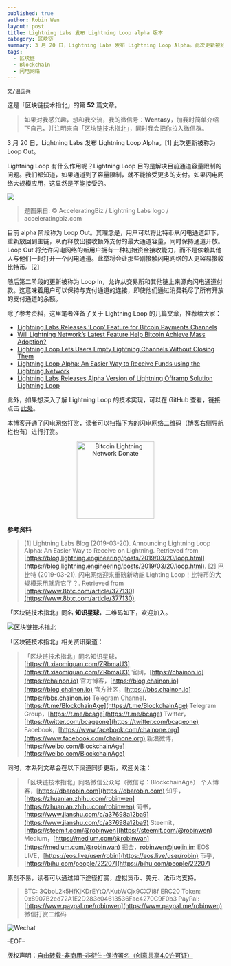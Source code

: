```yaml
---
published: true
author: Robin Wen
layout: post
title: Lightning Labs 发布 Lightning Loop alpha 版本
category: 区块链
summary: 3 月 20 日，Lightning Labs 发布 Lightning Loop Alpha。此次更新被称为 Loop Out。Lightning Loop 有什么作用呢？Lightning Loop 目的是解决目前通道容量限制的问题。我们都知道，如果通道到了容量限制，就不能接受更多的支付。如果闪电网络大规模应用，这显然是不能接受的。目前 alpha 阶段称为 Loop Out。其理念是，用户可以将比特币从闪电通道卸下，重新放回到主链，从而释放出接收额外支付的最大通道容量，同时保持通道开放。Loop Out 将允许闪电网络的新用户拥有一种初始资金接收能力，而不是依赖其他人与他们一起打开一个闪电通道。此举将会让那些刚接触闪电网络的人更容易接收比特币。
tags:
  - 区块链
  - Blockchain
  - 闪电网络
---
```


`文/温国兵`

这是「区块链技术指北」的第 **52** 篇文章。

> 如果对我感兴趣，想和我交流，我的微信号：**Wentasy**，加我时简单介绍下自己，并注明来自「区块链技术指北」，同时我会把你拉入微信群。

3 月 20 日，Lightning Labs 发布 Lightning Loop Alpha。[1] 此次更新被称为 Loop Out。

Lightning Loop 有什么作用呢？Lightning Loop 目的是解决目前通道容量限制的问题。我们都知道，如果通道到了容量限制，就不能接受更多的支付。如果闪电网络大规模应用，这显然是不能接受的。

![](https://i.imgur.com/Hm5vOEC.jpg)

> 题图来自: © AcceleratingBiz / Lightning Labs logo / acceleratingbiz.com

目前 alpha 阶段称为 Loop Out。其理念是，用户可以将比特币从闪电通道卸下，重新放回到主链，从而释放出接收额外支付的最大通道容量，同时保持通道开放。Loop Out 将允许闪电网络的新用户拥有一种初始资金接收能力，而不是依赖其他人与他们一起打开一个闪电通道。此举将会让那些刚接触闪电网络的人更容易接收比特币。[2]

随后第二阶段的更新被称为 Loop In，允许从交易所和其他链上来源向闪电通道付款。这意味着用户可以保持与支付通道的连接，即使他们通过消费耗尽了所有开放的支付通道的余额。

除了参考资料，这里笔者准备了关于 Lightning Loop 的几篇文章，推荐给大家：

* [Lightning Labs Releases ‘Loop’ Feature for Bitcoin Payments Channels](https://www.coindesk.com/lightning-labs-releases-loop-feature-for-bitcoin-payments-channels)
* [Will Lightning Network’s Latest Feature Help Bitcoin Achieve Mass Adoption?](https://www.newsbtc.com/2019/03/20/lightning-network-bitcoin-adoption)
* [Lightning Loop Lets Users Empty Lightning Channels Without Closing Them](https://bitcoinmagazine.com/articles/lightning-loop-lets-users-empty-lightning-channels-without-closing-them)
* [Lightning Loop Alpha: An Easier Way to Receive Funds using the Lightning Network](https://medium.com/altcoin-magazine/lightning-loop-alpha-an-easier-way-to-receive-funds-in-lightning-network-657bf063def0)
* [Lightning Labs Releases Alpha Version of Lightning Offramp Solution Lightning Loop](https://cointelegraph.com/news/lightning-labs-releases-alpha-version-of-lightning-offramp-solution-lightning-loop)

此外，如果想深入了解 Lightning Loop 的技术实现，可以在 GitHub 查看，链接点击 [此处](https://github.com/lightninglabs/loop)。

本博客开通了闪电网络打赏，读者可以扫描下方的闪电网络二维码（博客右侧导航栏也有）进行打赏。

<center><img title="Bitcoin Lightning Network Donate" width="180" height="180" src="https://lnd.hoo.com/api/generate?openid=TruSwjrK2q57V484Tf0u&isimg=1" alt="Bitcoin Lightning Network Donate"/></center>

**参考资料**

> [1] Lightning Labs Blog (2019-03-20). Announcing Lightning Loop Alpha: An Easier Way to Receive on Lightning. Retrieved from [https://blog.lightning.engineering/posts/2019/03/20/loop.html](https://blog.lightning.engineering/posts/2019/03/20/loop.html).
> [2] 巴比特 (2019-03-21). 闪电网络迎来重磅新功能 Lighting Loop！比特币的大规模采用就靠它了？. Retrieved from [https://www.8btc.com/article/377130](https://www.8btc.com/article/377130).

「区块链技术指北」同名 **知识星球**，二维码如下，欢迎加入。

![区块链技术指北](https://i.imgur.com/3YzonTR.png)

「区块链技术指北」相关资讯渠道：

> 「区块链技术指北」同名知识星球，[https://t.xiaomiquan.com/ZRbmaU3](https://t.xiaomiquan.com/ZRbmaU3)
> 官网，[https://chainon.io](https://chainon.io)
> 官方博客，[https://blog.chainon.io](https://blog.chainon.io)
> 官方社区，[https://bbs.chainon.io](https://bbs.chainon.io)
> Telegram Channel，[https://t.me/BlockchainAge](https://t.me/BlockchainAge)
> Telegram Group，[https://t.me/bcage](https://t.me/bcage)
> Twitter，[https://twitter.com/bcageone](https://twitter.com/bcageone)
> Facebook，[https://www.facebook.com/chainone.org](https://www.facebook.com/chainone.org)
> 新浪微博，[https://weibo.com/BlockchainAge](https://weibo.com/BlockchainAge)

同时，本系列文章会在以下渠道同步更新，欢迎关注：

> 「区块链技术指北」同名微信公众号（微信号：BlockchainAge）
> 个人博客，[https://dbarobin.com](https://dbarobin.com)
> 知乎，[https://zhuanlan.zhihu.com/robinwen](https://zhuanlan.zhihu.com/robinwen)
> 简书，[https://www.jianshu.com/c/a37698a12ba9](https://www.jianshu.com/c/a37698a12ba9)
> Steemit，[https://steemit.com/@robinwen](https://steemit.com/@robinwen)
> Medium，[https://medium.com/@robinwan](https://medium.com/@robinwan)
> 掘金，[robinwen@juejin.im](https://juejin.im/user/5673ccae60b2260ee435f89a/posts)
> EOS LIVE，[https://eos.live/user/robin](https://eos.live/user/robin)
> 币乎，[https://bihu.com/people/22207](https://bihu.com/people/22207)

原创不易，读者可以通过如下途径打赏，虚拟货币、美元、法币均支持。

> BTC: 3QboL2k5HfKjKDrEYtQAKubWCjx9CX7i8f
> ERC20 Token: 0x8907B2ed72A1E2D283c04613536Fac4270C9F0b3
> PayPal: [https://www.paypal.me/robinwen](https://www.paypal.me/robinwen)
> 微信打赏二维码

![Wechat](https://i.imgur.com/SzoNl5b.jpg)

–EOF–

版权声明：[自由转载-非商用-非衍生-保持署名（创意共享4.0许可证）](http://creativecommons.org/licenses/by-nc-nd/4.0/deed.zh)